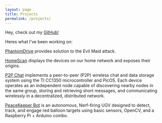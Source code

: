 ```yaml
---
layout: page
title: Projects
permalink: /projects/
---
```


Hey, check out my [GitHub!](https://github.com/8bitcommit)

Heres what I've been working on:

[PhantomDrive](https://github.com/8bitcommit)  provides solution to the Evil Maid attack.

[HomeScan](https://github.com/8bitcommit/Home_Network) displays the devices on our home network and exposes their origins.

[P2P Chat](https://github.com/8bitcommit/TI1350_P2P_Chat-embedded_sys) implements a peer-to-peer (P2P) wireless chat and data storage system using the TI CC1350 microcontroller and PicOS. Each device operates as an independent node capable of discovering nearby nodes in the same group, storing and retrieving short messages, and communicating wirelessly in a decentralized, distributed network.

[PeaceKeeper Bot](https://github.com/8bitcommit/Robotics) is an autonomous, Nerf-firing UGV designed to detect, track, and engage red balloon targets using basic sensors, OpenCV, and a Raspberry Pi + Arduino combo.